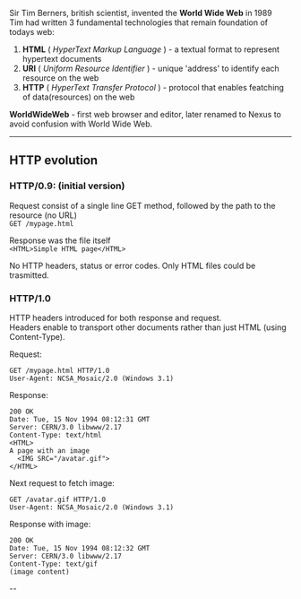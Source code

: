Sir Tim Berners, british scientist, invented the **World Wide Web** in 1989  
Tim had written 3 fundamental technologies that remain foundation of todays web:  
1) **HTML** ( *HyperText Markup Language* ) - a textual format to represent hypertext documents
2) **URI** ( *Uniform Resource Identifier* ) - unique 'address' to identify each resource on the web
3) **HTTP** ( *HyperText Transfer Protocol* ) - protocol that enables featching of data(resources) on the web

**WorldWideWeb** - first web browser and editor, later renamed to Nexus to avoid confusion with World Wide Web.

---
## HTTP evolution

### HTTP/0.9: (initial version)  
Request consist of a single line GET method, followed by the path to the resource (no URL)  
```GET /mypage.html```

Response was the file itself  
```<HTML>Simple HTML page</HTML>``` 

No HTTP headers, status or error codes. Only HTML files could be trasmitted.

### HTTP/1.0  
HTTP headers introduced for both response and request.  
Headers enable to transport other documents rather than just HTML (using Content-Type).

Request:
```
GET /mypage.html HTTP/1.0  
User-Agent: NCSA_Mosaic/2.0 (Windows 3.1)
```

Response: 
```
200 OK 
Date: Tue, 15 Nov 1994 08:12:31 GMT  
Server: CERN/3.0 libwww/2.17
Content-Type: text/html 
<HTML>
A page with an image
  <IMG SRC="/avatar.gif"> 
</HTML>
```

Next request to fetch image:
```
GET /avatar.gif HTTP/1.0
User-Agent: NCSA_Mosaic/2.0 (Windows 3.1)
```

Response with image:  
```
200 OK
Date: Tue, 15 Nov 1994 08:12:32 GMT
Server: CERN/3.0 libwww/2.17
Content-Type: text/gif
(image content)
```





--


